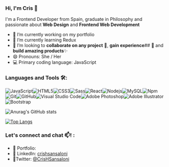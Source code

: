 ### Hi, I'm Cris 👋
I'm a Frontend Developer from Spain, graduate in Philosophy and passionate about **Web Design** and **Frontend Web Development**
- 🔭 I’m currently working on my portfolio
- 🌱 I’m currently learning Redux
- 👯 I’m looking to **collaborate on any project** 🤝, **gain experience**## **🧠** and **build amazing products**✨ 
- 😄 Pronouns: She / Her
-  💻 Primary coding language: JavaScript



### Languages and Tools 🛠:
![JavaScript](https://camo.githubusercontent.com/a1309b252e82434062012a8073fa9fc1416a96289b7ca11555577b9fbe1cf03e/68747470733a2f2f696d672e736869656c64732e696f2f62616467652f2d4a6176615363726970742d2532334637444631433f7374796c653d666c61742d737175617265266c6f676f3d6a617661736372697074266c6f676f436f6c6f723d303030303030266c6162656c436f6c6f723d25323346374446314326636f6c6f723d253233464643453541)![HTML5](https://camo.githubusercontent.com/9a7c8c4ee62739436a191706be9f786a813dc377ce778522da198cb94874dc22/68747470733a2f2f696d672e736869656c64732e696f2f62616467652f2d48544d4c352d2532334534344432373f7374796c653d666c61742d737175617265266c6f676f3d68746d6c35266c6f676f436f6c6f723d666666666666)![CSS3](https://camo.githubusercontent.com/19d98ab99fe0a1a5c00ef27920be3ada8548f2476877db0598960ac2a5f8788d/68747470733a2f2f696d672e736869656c64732e696f2f62616467652f2d435353332d2532333135373242363f7374796c653d666c61742d737175617265266c6f676f3d63737333)![Sass](https://camo.githubusercontent.com/c733735b3d10e64e1efd1eeeb5bc66af1af5d8628caa1ee64939d97d91d73ed7/68747470733a2f2f696d672e736869656c64732e696f2f62616467652f2d536173732d2532334343363639393f7374796c653d666c61742d737175617265266c6f676f3d73617373266c6f676f436f6c6f723d666666666666)![React](https://camo.githubusercontent.com/634ac4573efe366be621f3d1952bf763970c98312f8dd6d99bcf4eddfa19e9f7/68747470733a2f2f696d672e736869656c64732e696f2f62616467652f2d52656163742d3631444146423f7374796c653d666c61742d737175617265266c6f676f3d7265616374266c6f676f436f6c6f723d666666666666)![Nodejs](https://camo.githubusercontent.com/1da44bbbdf930b4d4c3148c845a34d954904b4d5e244fefe15f4b6c979509cd7/68747470733a2f2f696d672e736869656c64732e696f2f62616467652f2d4e6f64656a732d3333393933333f7374796c653d666c61742d737175617265266c6f676f3d4e6f64652e6a73266c6f676f436f6c6f723d666666666666)![MySQL](https://camo.githubusercontent.com/8325e9ffa9985b1e72fc97066be47068c917cd08d9950c9cd5d139e65485ea0b/68747470733a2f2f696d672e736869656c64732e696f2f62616467652f2d4d7953514c2d626c61636b3f7374796c653d666c61742d737175617265266c6f676f3d6d7973716c266c696e6b3d68747470733a2f2f6769746875622e636f6d2f4c75697a4361726c6f734162626f74742f)![Npm](https://camo.githubusercontent.com/0fc9155456aa39c93d70ee1991ed81bd078a102ad38c2e455c941b09b179eead/68747470733a2f2f696d672e736869656c64732e696f2f62616467652f2d6e706d2d4342333833373f7374796c653d666c61742d737175617265266c6f676f3d6e706d)![Git](https://camo.githubusercontent.com/c5d0c3ab3bb7d56038dcfa868b056ed7b2bd119579bd4cf4d1123244adc74bca/68747470733a2f2f696d672e736869656c64732e696f2f62616467652f2d4769742d2532334630353033323f7374796c653d666c61742d737175617265266c6f676f3d676974266c6f676f436f6c6f723d253233666666666666)![GitHub](https://camo.githubusercontent.com/75619e2f81df9c07b4aba5d2a1bf7c34d59d6fe8e0394513c97e89fcf98c01e5/68747470733a2f2f696d672e736869656c64732e696f2f62616467652f2d4769744875622d3138313731373f7374796c653d666c61742d737175617265266c6f676f3d676974687562266c696e6b3d68747470733a2f2f6769746875622e636f6d2f4c75697a4361726c6f734162626f74742f)![Visual Studio Code](https://camo.githubusercontent.com/5942dbe38191d6c112c69c85dab2e3f475de30fb022c3575f56ba09500943733/68747470733a2f2f696d672e736869656c64732e696f2f62616467652f56697375616c5f53747564696f5f436f64652d3030374143433f7374796c653d666c61742d737175617265266c6f676f3d56697375616c2d53747564696f2d436f6465266c6f676f436f6c6f723d7768697465)![Adobe Photoshop](https://camo.githubusercontent.com/a3fed30c52ef8b03e49b00af27e3d911f66959489d593a5bcbb5579eac55a0ed/687474703a2f2f696d672e736869656c64732e696f2f62616467652f2d41626f646525323050686f746f73686f702d3236433946463f7374796c653d666c61742d737175617265266c6f676f3d61646f62652d70686f746f73686f70266c6f676f436f6c6f723d666666666666)![Adobe Illustrator](https://camo.githubusercontent.com/038cae47fd84d1601653a8dd3be946591f797d803f6cae6968605325c01f91bc/687474703a2f2f696d672e736869656c64732e696f2f62616467652f2d41626f6465253230496c6c7573747261746f722d4643384633303f7374796c653d666c61742d737175617265266c6f676f3d61646f62652d696c6c7573747261746f72266c6f676f436f6c6f723d666666666666)![Bootstrap](https://camo.githubusercontent.com/5041f62f316670cb97bffd4f710a36310f2da534ea76481d3e50a33ef4666827/68747470733a2f2f696d672e736869656c64732e696f2f62616467652f2d426f6f7473747261702d3536334437433f7374796c653d666c61742d737175617265266c6f676f3d426f6f747374726170)




![Anurag's GitHub stats](https://github-readme-stats.vercel.app/api?username=CristinaHSansaloni&show_icons=true&theme=radical)

[![Top Langs](https://github-readme-stats.vercel.app/api/top-langs/?username=CristinaHSansaloni&layout=compact)](https://github.com/anuraghazra/github-readme-stats)

### Let's connect and chat 📫! :
- 🎨 Portfolio: 
- 💼 LinkedIn: [crishsansaloni](https://www.linkedin.com/in/crishsansaloni/)
- 💬Twitter: [@CrisHSansaloni](https://twitter.com/CrisHSansaloni)
